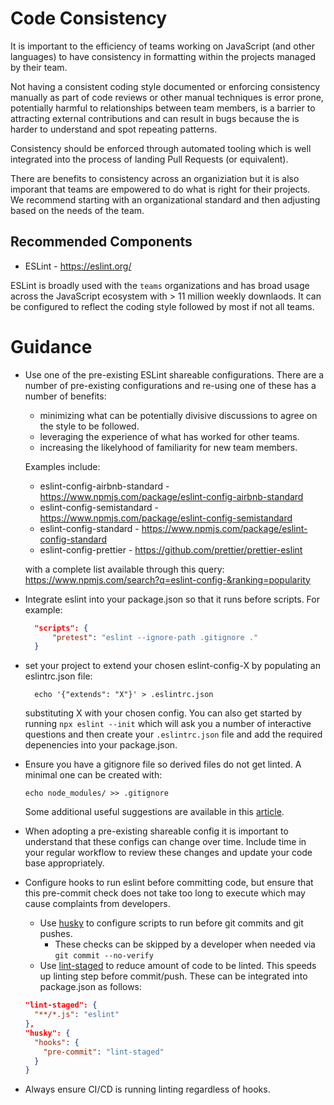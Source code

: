 # Code Consistency

It is important to the efficiency of teams working 
on JavaScript (and other languages) to have consistency
in formatting within the projects managed by their team.

Not having a consistent coding style documented or enforcing
consistency manually as part of code reviews or
other manual techniques is error prone, potentially
harmful to relationships between team members, 
is a barrier to attracting external contributions and can 
result in bugs because the is harder to understand and spot
repeating patterns.

Consistency should be enforced through automated tooling
which is well integrated into the process of landing
Pull Requests (or equivalent).

There are benefits to consistency across an organiziation but
it is also imporant that teams are empowered to do what is
right for their projects. We recommend starting with an
organizational standard and then adjusting based on the
needs of the team.

## Recommended Components

* ESLint - https://eslint.org/

ESLint is broadly used with the `teams` organizations and has broad usage
across the JavaScript ecosystem with > 11 million weekly downlaods.
It can be configured to reflect the coding style followed by most
if not all teams. 

# Guidance

* Use one of the pre-existing ESLint shareable configurations. There are a number
  of pre-existing configurations and re-using one of these has a number
  of benefits:
  
  * minimizing what can be potentially divisive discussions to agree
    on the style to be followed.
  * leveraging the experience of what has worked for other teams.
  * increasing the likelyhood of familiarity for new team members.

  Examples include:
  * eslint-config-airbnb-standard - https://www.npmjs.com/package/eslint-config-airbnb-standard
  * eslint-config-semistandard - https://www.npmjs.com/package/eslint-config-semistandard
  * eslint-config-standard - https://www.npmjs.com/package/eslint-config-standard
  * eslint-config-prettier - https://github.com/prettier/prettier-eslint

  with a complete list available through this query: https://www.npmjs.com/search?q=eslint-config-&ranking=popularity

* Integrate eslint into your package.json so that it runs before scripts. For example:

  ```json
    "scripts": {
        "pretest": "eslint --ignore-path .gitignore ."
    }
  ```

* set your project to extend your chosen eslint-config-X by populating an eslintrc.json file:

  ```
    echo '{"extends": "X"}' > .eslintrc.json
  ```

  substituting X with your chosen config.  You can also get started by running `npx eslint --init` which 
  will ask you a number of interactive questions and then create your `.eslintrc.json` file and add
  the required depenencies into your package.json.

* Ensure you have a gitignore file so derived files do not get linted.  A minimal one can be
  created with:

  ```shell
  echo node_modules/ >> .gitignore
  ```

  Some additional useful suggestions are available in this
 [article](https://medium.com/the-node-js-collection/why-and-how-to-use-eslint-in-your-project-742d0bc61ed7).

* When adopting a pre-existing shareable config it is important to understand that these
  configs can change over time. Include time in your regular workflow to review these changes
  and update your code base appropriately.

* Configure hooks to run eslint before committing code, but ensure that this pre-commit check does not take too long to execute which may cause complaints from developers.
  * Use [husky](https://github.com/typicode/husky) to configure scripts to run before git commits and git pushes.
    * These checks can be skipped by a developer when needed via `git commit --no-verify`
  * Use [lint-staged](https://github.com/okonet/lint-staged) to reduce amount of code to be linted. This speeds up linting step before commit/push.
These can be integrated into package.json as follows:

  ```json
  "lint-staged": {
    "**/*.js": "eslint"
  },
  "husky": {
    "hooks": {
      "pre-commit": "lint-staged"
    }
  }
  ```

* Always ensure CI/CD is running linting regardless of hooks.

